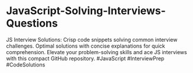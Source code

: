 # JavaScript-Solving-Interviews-Questions
JS Interview Solutions: Crisp code snippets solving common interview challenges. Optimal solutions with concise explanations for quick comprehension. Elevate your problem-solving skills and ace JS interviews with this compact GitHub repository. #JavaScript #InterviewPrep #CodeSolutions
